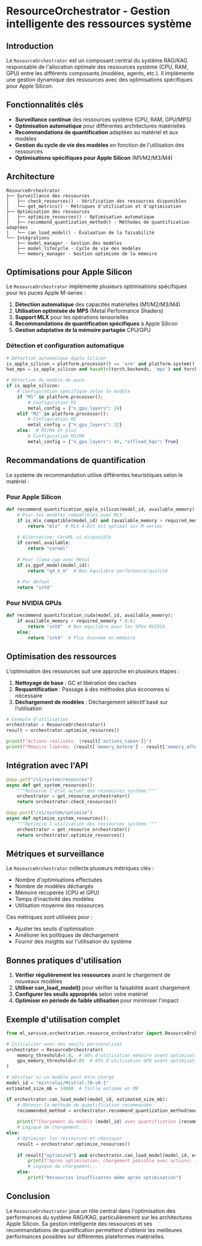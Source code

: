 # ResourceOrchestrator - Gestion intelligente des ressources système

## Introduction

Le `ResourceOrchestrator` est un composant central du système RAG/KAG responsable de l'allocation optimale des ressources système (CPU, RAM, GPU) entre les différents composants (modèles, agents, etc.). Il implémente une gestion dynamique des ressources avec des optimisations spécifiques pour Apple Silicon.

## Fonctionnalités clés

- **Surveillance continue** des ressources système (CPU, RAM, GPU/MPS)
- **Optimisation automatique** pour différentes architectures matérielles
- **Recommandations de quantification** adaptées au matériel et aux modèles
- **Gestion du cycle de vie des modèles** en fonction de l'utilisation des ressources
- **Optimisations spécifiques pour Apple Silicon** (M1/M2/M3/M4)

## Architecture

```
ResourceOrchestrator
├── Surveillance des ressources
│   ├── check_resources() - Vérification des ressources disponibles
│   └── get_metrics() - Métriques d'utilisation et d'optimisation
├── Optimisation des ressources
│   ├── optimize_resources() - Optimisation automatique
│   ├── recommend_quantization_method() - Méthodes de quantification adaptées
│   └── can_load_model() - Évaluation de la faisabilité
└── Intégrations
    ├── model_manager - Gestion des modèles
    ├── model_lifecycle - Cycle de vie des modèles
    └── memory_manager - Gestion optimisée de la mémoire
```

## Optimisations pour Apple Silicon

Le `ResourceOrchestrator` implémente plusieurs optimisations spécifiques pour les puces Apple M-series :

1. **Détection automatique** des capacités matérielles (M1/M2/M3/M4)
2. **Utilisation optimisée de MPS** (Metal Performance Shaders)
3. **Support MLX** pour les opérations tensorielles
4. **Recommandations de quantification spécifiques** à Apple Silicon
5. **Gestion adaptative de la mémoire partagée** CPU/GPU

### Détection et configuration automatique

```python
# Détection automatique Apple Silicon
is_apple_silicon = platform.processor() == 'arm' and platform.system() == 'Darwin'
has_mps = is_apple_silicon and hasattr(torch.backends, 'mps') and torch.backends.mps.is_available()

# Détection du modèle de puce
if is_apple_silicon:
    # Configuration spécifique selon le modèle
    if "M1" in platform.processor():
        # Configuration M1
        metal_config = {"n_gpu_layers": 24}
    elif "M2" in platform.processor():
        # Configuration M2
        metal_config = {"n_gpu_layers": 32}
    else:  # M3/M4 et plus
        # Configuration M3/M4
        metal_config = {"n_gpu_layers": 48, "offload_kqv": True}
```

## Recommandations de quantification

Le système de recommandation utilise différentes heuristiques selon le matériel :

### Pour Apple Silicon

```python
def recommend_quantification_apple_silicon(model_id, available_memory):
    # Pour les modèles compatibles avec MLX
    if is_mlx_compatible(model_id) and (available_memory > required_memory * 0.8):
        return "mlx"  # MLX 4-bit est optimal sur M-series
    
    # Alternative: CoreML si disponible
    if coreml_available:
        return "coreml"
    
    # Pour llama-cpp avec Metal
    if is_gguf_model(model_id):
        return "q4_k_m"  # Bon équilibre performance/qualité
    
    # Par défaut
    return "int8"
```

### Pour NVIDIA GPUs

```python
def recommend_quantification_cuda(model_id, available_memory):
    if available_memory > required_memory * 0.6:
        return "int8"  # Bon équilibre pour les GPUs NVIDIA
    else:
        return "int4"  # Plus économe en mémoire
```

## Optimisation des ressources

L'optimisation des ressources suit une approche en plusieurs étapes :

1. **Nettoyage de base** : GC et libération des caches
2. **Requantification** : Passage à des méthodes plus économes si nécessaire
3. **Déchargement de modèles** : Déchargement sélectif basé sur l'utilisation

```python
# Exemple d'utilisation
orchestrator = ResourceOrchestrator()
result = orchestrator.optimize_resources()

print(f"Actions réalisées: {result['actions_taken']}")
print(f"Mémoire libérée: {result['memory_before'] - result['memory_after']} MB")
```

## Intégration avec l'API

```python
@app.get("/v1/system/resources")
async def get_system_resources():
    """Retourne l'état actuel des ressources système."""
    orchestrator = get_resource_orchestrator()
    return orchestrator.check_resources()

@app.post("/v1/system/optimize")
async def optimize_system_resources():
    """Optimise l'utilisation des ressources système."""
    orchestrator = get_resource_orchestrator()
    return orchestrator.optimize_resources()
```

## Métriques et surveillance

Le `ResourceOrchestrator` collecte plusieurs métriques clés :

- Nombre d'optimisations effectuées
- Nombre de modèles déchargés
- Mémoire récupérée (CPU et GPU)
- Temps d'inactivité des modèles
- Utilisation moyenne des ressources

Ces métriques sont utilisées pour :
- Ajuster les seuils d'optimisation
- Améliorer les politiques de déchargement
- Fournir des insights sur l'utilisation du système

## Bonnes pratiques d'utilisation

1. **Vérifier régulièrement les ressources** avant le chargement de nouveaux modèles
2. **Utiliser can_load_model()** pour vérifier la faisabilité avant chargement
3. **Configurer les seuils appropriés** selon votre matériel
4. **Optimiser en période de faible utilisation** pour minimiser l'impact

## Exemple d'utilisation complet

```python
from ml_service.orchestration.resource_orchestrator import ResourceOrchestrator

# Initialiser avec des seuils personnalisés
orchestrator = ResourceOrchestrator(
    memory_threshold=0.8,  # 80% d'utilisation mémoire avant optimisation
    gpu_memory_threshold=0.85  # 85% d'utilisation GPU avant optimisation
)

# Vérifier si un modèle peut être chargé
model_id = "mistralai/Mistral-7B-v0.1"
estimated_size_mb = 14000  # Taille estimée en MB

if orchestrator.can_load_model(model_id, estimated_size_mb):
    # Obtenir la méthode de quantification recommandée
    recommended_method = orchestrator.recommend_quantization_method(model_id)
    
    print(f"Chargement du modèle {model_id} avec quantification {recommended_method}")
    # Logique de chargement...
else:
    # Optimiser les ressources et réessayer
    result = orchestrator.optimize_resources()
    
    if result["optimized"] and orchestrator.can_load_model(model_id, estimated_size_mb):
        print(f"Après optimisation, chargement possible avec actions: {result['actions_taken']}")
        # Logique de chargement...
    else:
        print("Ressources insuffisantes même après optimisation")
```

## Conclusion

Le `ResourceOrchestrator` joue un rôle central dans l'optimisation des performances du système RAG/KAG, particulièrement sur les architectures Apple Silicon. Sa gestion intelligente des ressources et ses recommandations de quantification permettent d'obtenir les meilleures performances possibles sur différentes plateformes matérielles. 